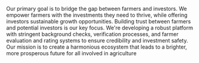 Our primary goal is to bridge the gap between farmers and investors. We empower farmers with the investments they need to thrive, while offering investors sustainable growth opportunities. Building trust between farmers and potential investors is our key focus. We're developing a robust platform with stringent background checks, verification processes, and farmer evaluation and rating systems to ensure credibility and investment safety. Our mission is to create a harmonious ecosystem that leads to a brighter, more prosperous future for all involved in agriculture
